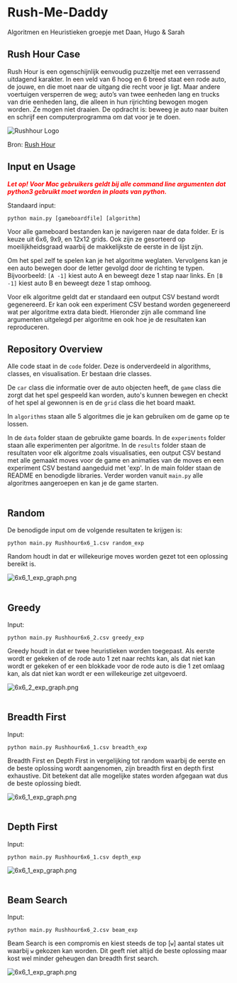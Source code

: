 # Rush-Me-Daddy
Algoritmen en Heuristieken groepje met Daan, Hugo &amp; Sarah  

## Rush Hour Case
Rush Hour is een ogenschijnlijk eenvoudig puzzeltje met een verrassend uitdagend karakter. In een veld van 6 hoog en 6 breed staat een rode auto, de jouwe, en die moet naar de uitgang die recht voor je ligt. Maar andere voertuigen versperren de weg; auto’s van twee eenheden lang en trucks van drie eenheden lang, die alleen in hun rijrichting bewogen mogen worden. Ze mogen niet draaien. De opdracht is: beweeg je auto naar buiten en schrijf een computerprogramma om dat voor je te doen.  

![Rushhour Logo](https://github.com/hugovansteenis/Rush-Me-Daddy/blob/main/docs/rushhour_logo.jpeg)

Bron: [Rush Hour](https://ah.proglab.nl/cases/rush-hour)

## Input en Usage
*<b style="color:red">Let op! Voor Mac gebruikers geldt bij alle command line argumenten dat python3 gebruikt moet worden in plaats van python.</b>*

Standaard input:  
```
python main.py [gameboardfile] [algorithm]
```

Voor alle gameboard bestanden kan je navigeren naar de data folder. Er is keuze uit 6x6, 9x9, en 12x12 grids. Ook zijn ze gesorteerd op moeilijkheidsgraad waarbij de makkelijkste de eerste in de lijst zijn.   

Om het spel zelf te spelen kan je het algoritme weglaten. Vervolgens kan je een auto bewegen door de letter gevolgd door de richting te typen. Bijvoorbeeld: `[A -1]` kiest auto A en beweegt deze 1 stap naar links. En `[B -1]` kiest auto B en beweegt deze 1 stap omhoog.

Voor elk algoritme geldt dat er standaard een output CSV bestand wordt gegenereerd. Er kan ook een experiment CSV bestand worden gegenereerd wat per algoritme extra data biedt. Hieronder zijn alle command line argumenten uitgelegd per algoritme en ook hoe je de resultaten kan reproduceren.  

## Repository Overview
Alle code staat in de `code` folder. Deze is onderverdeeld in algorithms, classes, en visualisation. Er bestaan drie classes.

De `car` class die informatie over de auto objecten heeft, de `game` class die zorgt dat het spel gespeeld kan worden, auto's kunnen bewegen en checkt of het spel al gewonnen is en de `grid` class die het board maakt.

In `algorithms` staan alle 5 algoritmes die je kan gebruiken om de game op te lossen.

In de `data` folder staan de gebruikte game boards. In de `experiments` folder staan alle experimenten per algoritme. In de `results` folder staan de resultaten voor elk algoritme zoals visualisaties, een output CSV bestand met alle gemaakt moves voor de game en animaties van de moves en een experiment CSV bestand aangeduid met 'exp'. In de main folder staan de README en benodigde libraries. Verder worden vanuit `main.py` alle algoritmes aangeroepen en kan je de game starten.
<br></br>
## Random
De benodigde input om de volgende resultaten te krijgen is: 
```
python main.py Rushhour6x6_1.csv random_exp
```
Random houdt in dat er willekeurige moves worden gezet tot een oplossing bereikt is.

![6x6_1_exp_graph.png](https://github.com/hugovansteenis/Rush-Me-Daddy/blob/main/results/random/6x6_1_exp_graph.png)
<br></br>
## Greedy
Input:
```
python main.py Rushhour6x6_2.csv greedy_exp
```
Greedy houdt in dat er twee heuristieken worden toegepast. Als eerste wordt er gekeken of de rode auto 1 zet naar rechts kan, als dat niet kan wordt er gekeken of er een blokkade voor de rode auto is die 1 zet omlaag kan, als dat niet kan wordt er een willekeurige zet uitgevoerd.

![6x6_2_exp_graph.png](https://github.com/hugovansteenis/Rush-Me-Daddy/blob/main/results/greedy/6x6_2_exp_graph.png)
<br></br>
## Breadth First
Input:
```
python main.py Rushhour6x6_1.csv breadth_exp
```
Breadth First en Depth First in vergelijking tot random waarbij de eerste en de beste oplossing wordt aangenomen, zijn breadth first en depth first exhaustive. Dit betekent dat alle mogelijke states worden afgegaan wat dus de beste oplossing biedt.

![6x6_1_exp_graph.png](https://github.com/hugovansteenis/Rush-Me-Daddy/blob/main/results/breadth/graph_breadth_1.png)
<br></br>
## Depth First
Input:
```
python main.py Rushhour6x6_1.csv depth_exp
```

![6x6_1_exp_graph.png](https://github.com/hugovansteenis/Rush-Me-Daddy/blob/main/results/depth/graph_depth_1.png)
<br></br>
## Beam Search
Input:
```
python main.py Rushhour6x6_2.csv beam_exp
```
Beam Search is een compromis en kiest steeds de top [`w`] aantal states uit waarbij `w` gekozen kan worden. Dit geeft niet altijd de beste oplossing maar kost wel minder geheugen dan breadth first search.

![6x6_1_exp_graph.png](https://github.com/hugovansteenis/Rush-Me-Daddy/blob/main/results/beam/graph_beam_1.png)
